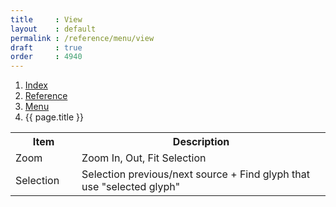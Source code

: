 ```yaml
---
title     : View
layout    : default
permalink : /reference/menu/view
draft     : true
order     : 4940
---
```


<nav aria-label="breadcrumb">
  <ol class="breadcrumb small">
    <li class="breadcrumb-item"><a href="{{ site.url }}">Index</a></li>
    <li class="breadcrumb-item"><a href="{{ site.url }}/reference">Reference</a></li>
    <li class="breadcrumb-item"><a href="{{ site.url }}/reference/menu">Menu</a></li>
    <li class="breadcrumb-item active" aria-current="page">{{ page.title }}</li>
  </ol>
</nav>

<table class='table table-hover'>
<tr>
<th width='20%'>Item</th>
<th width='75%'>Description</th>
</tr>
<tr>
<td>Zoom</td>
<td>Zoom In, Out, Fit Selection</td>
</tr>
<tr>
<td>Selection</td>
<td>Selection previous/next source + Find glyph that use "selected glyph"</td>
</tr>
</table>
